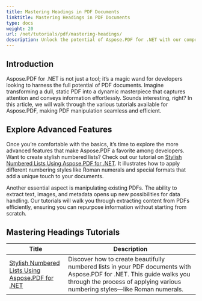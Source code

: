 ```yaml
---
title: Mastering Headings in PDF Documents
linktitle: Mastering Headings in PDF Documents
type: docs
weight: 20
url: /net/tutorials/pdf/mastering-headings/
description: Unlock the potential of Aspose.PDF for .NET with our comprehensive tutorials ranging from basic usage to advanced features. Enhance your PDF manipulation skills
---
```

## Introduction

Aspose.PDF for .NET is not just a tool; it’s a magic wand for developers looking to harness the full potential of PDF documents. Imagine transforming a dull, static PDF into a dynamic masterpiece that captures attention and conveys information effortlessly. Sounds interesting, right? In this article, we will walk through the various tutorials available for Aspose.PDF, making PDF manipulation seamless and efficient.


## Explore Advanced Features

Once you’re comfortable with the basics, it’s time to explore the more advanced features that make Aspose.PDF a favorite among developers. Want to create stylish numbered lists? Check out our tutorial on [Stylish Numbered Lists Using Aspose.PDF for .NET](./stylish-numbered-lists/). It illustrates how to apply different numbering styles like Roman numerals and special formats that add a unique touch to your documents.

Another essential aspect is manipulating existing PDFs. The ability to extract text, images, and metadata opens up new possibilities for data handling. Our tutorials will walk you through extracting content from PDFs efficiently, ensuring you can repurpose information without starting from scratch.

## Mastering Headings Tutorials
| Title | Description |
| --- | --- | 
| [Stylish Numbered Lists Using Aspose.PDF for .NET](./stylish-numbered-lists/) | Discover how to create beautifully numbered lists in your PDF documents with Aspose.PDF for .NET. This guide walks you through the process of applying various numbering styles—like Roman numerals. |   
